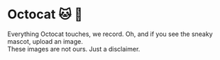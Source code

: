 # Octocat 🐱 🐙
Everything Octocat touches, we record. Oh, and if you see the sneaky mascot, upload an image.
<br>These images are not ours. Just a disclaimer.
